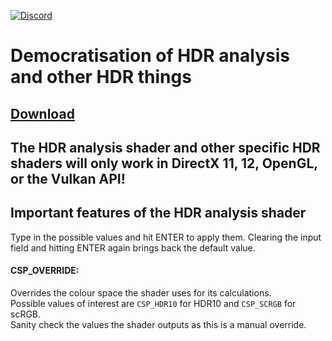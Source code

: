 [![Discord](https://img.shields.io/discord/1161035767917850784?logo=discord&logoColor=%23fff&label=Discord&labelColor=%235865F2)](https://discord.gg/R2Bt3uptw6)

# Democratisation of HDR analysis and other HDR things

## [Download](https://github.com/EndlesslyFlowering/ReShade_HDR_shaders/releases/latest)

## The HDR analysis shader and other specific HDR shaders will only work in DirectX 11, 12, OpenGL, or the Vulkan API!

## Important features of the HDR analysis shader
Type in the possible values and hit ENTER to apply them. Clearing the input field and hitting ENTER again brings back the default value.

#### CSP_OVERRIDE:
Overrides the colour space the shader uses for its calculations.\
Possible values of interest are `CSP_HDR10` for HDR10 and `CSP_SCRGB` for scRGB.\
Sanity check the values the shader outputs as this is a manual override.
